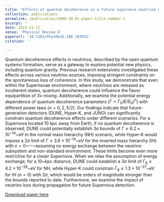 ```yaml
---
title: "Effects of quantum decoherence in a future supernova neutrino detection"
collection: publications
permalink: /publication/2009-10-01-paper-title-number-1
excerpt: ''
date: 2023-11-17
venue: 'Physical Review D'
paperurl: '10.1103/PhysRevD.108.103032'
citation: ''

---
```

Quantum decoherence effects in neutrinos, described by the open quantum systems formalism, serve as a gateway to explore potential new physics, including quantum gravity. Previous research extensively investigated these effects across various neutrino sources, imposing stringent constraints on the spontaneous loss of coherence. In this study, we demonstrate that even within the Supernovae environment, where neutrinos are released as incoherent states, quantum decoherence could influence the flavor equipartition of $3\nu$ mixing. Additionally, we examine the potential energy dependence of quantum decoherence parameters ($\Gamma = \Gamma_0 (E/E_0)^n$) with different power laws ($n = 0, 2, 5/2$). Our findings indicate that future-generation detectors (DUNE, Hyper-K, and JUNO) can significantly constrain quantum decoherence effects under different scenarios. For a Supernova located 10 kpc away from Earth, if no quantum decoherence is observed, DUNE could potentially establish $3\sigma$ bounds of $\Gamma \leq 6.2 \times 10^{-14}$~eV in the normal mass hierarchy (NH) scenario, while Hyper-K would impose a $2\sigma$ limit of $\Gamma \leq 3.6 \times 10^{-14}$~eV for the inverted mass hierarchy (IH) with $n=0$~—~assuming no energy exchange between the neutrino subsystem and non-standard environment. These limits become even more restrictive for a closer Supernova. When we relax the assumption of energy exchange, for a 10~kpc distance, DUNE could establish a $3\sigma$ limit of $\Gamma_8 \leq 4.2 \times 10^{-28}$~eV for NH, while Hyper-K could constrain $\Gamma_8 \leq 1.3 \times 10^{-27}$~eV for IH ($n=0$) with $2\sigma$, which would be orders of magnitude stronger than the bounds reported to date. Furthermore, we examine the impact of neutrino loss during propagation for future Supernova detection.

[Download paper here](https://doi.org/10.1140/epjc/s10052-023-11597-6)

<!-- Recommended citation: Dedin Neto, P., dos Santos, M.V., de Holanda, P.C. et al. SN1987A neutrino burst: limits on flavor conversion. Eur. Phys. J. C 83, 459 (2023). https://doi.org/10.1140/epjc/s10052-023-11597-6 -->
